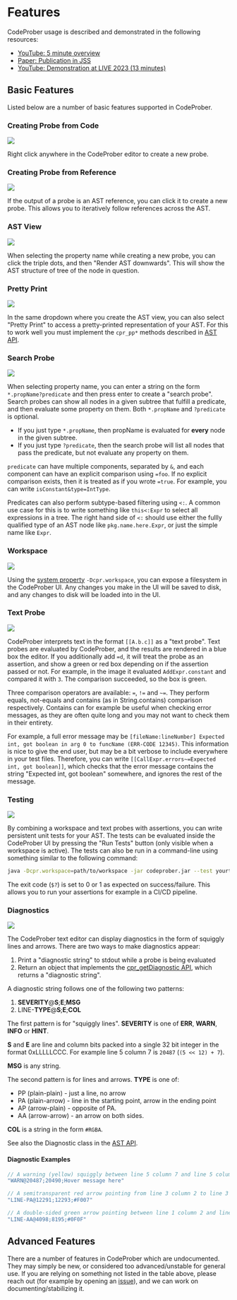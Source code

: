 # Features

CodeProber usage is described and demonstrated in the following resources:

- [YouTube: 5 minute overview](https://www.youtube.com/watch?v=d-KvFy5h9W0)
- [Paper: Publication in JSS](https://doi.org/10.1016/j.jss.2024.111980)
- [YouTube: Demonstration at LIVE 2023 (13 minutes)](https://www.youtube.com/watch?v=lkTJ4VL0xtY)

## Basic Features

Listed below are a number of basic features supported in CodeProber.

### Creating Probe from Code
![](../media/create_probe.png)

Right click anywhere in the CodeProber editor to create a new probe.

### Creating Probe from Reference
![](../media/create_probe_from_reference.png)

If the output of a probe is an AST reference, you can click it to create a new probe. This allows you to iteratively follow references across the AST.

### AST View
![](../media/ast_view.png)

When selecting the property name while creating a new probe, you can click the triple dots, and then "Render AST downwards". This will show the AST structure of tree of the node in question.

### Pretty Print
![](../media/pretty_print_view.png)

In the same dropdown where you create the AST view, you can also select "Pretty Print" to access a pretty-printed representation of your AST. For this to work well you must implement the `cpr_pp*` methods described in [AST API](../config/ast_api.md).

### Search Probe
![](../media/search_probe.png)

When selecting property name, you can enter a string on the form `*.propName?predicate` and then press enter to create a "search probe".
Search probes can show all nodes in a given subtree that fulfill a predicate, and then evaluate some property on them.
Both `*.propName` and `?predicate` is optional.

- If you just type `*.propName`, then propName is evaluated for **every** node in the given subtree.
- If you just type `?predicate`, then the search probe will list all nodes that pass the predicate, but not evaluate any property on them.

`predicate` can have multiple components, separated by `&`, and each component can have an explicit comparison using `=foo`. If no explicit comparison exists, then it is treated as if you wrote `=true`. For example, you can write `isConstant&type=IntType`.

Predicates can also perform subtype-based filtering using `<:`. A common use case for this is to write something like `this<:Expr` to select all expressions in a tree. The right hand side of `<:` should use either the fullly qualified type of an AST node like `pkg.name.here.Expr`, or just the simple name like `Expr`.

### Workspace
![](../media/workspace.png)

Using the [system property](../config/system_properties.md) `-Dcpr.workspace`, you can expose a filesystem in the CodeProber UI. Any changes you make in the UI will be saved to disk, and any changes to disk will be loaded into in the UI.

### Text Probe
![](../media/text_probe.png)

CodeProber interprets text in the format `[[A.b.c]]` as a "text probe". Text probes are evaluated by CodeProber, and the results are rendered in a blue box the editor. If you additionally add `=d`, it will treat the probe as an assertion, and show a green or red box depending on if the assertion passed or not. For example, in the image it evaluated `AddExpr.constant` and compared it with `3`. The comparison succeeded, so the box is green.

Three comparison operators are available: `=`, `!=` and `~=`. They perform equals, not-equals and contains (as in String.contains) comparison respectively. Contains can for example be useful when checking error messages, as they are often quite long and you may not want to check them in their entirety.

For example, a full error message may be `[fileName:lineNumber] Expected int, got boolean in arg 0 to funcName (ERR-CODE 12345)`.
This information is nice to give the end user, but may be a bit verbose to include everywhere in your test files.
Therefore, you can write `[[CallExpr.errors~=Expected int, got boolean]]`, which checks that the error message contains the string "Expected int, got boolean" somewhere, and ignores the rest of the message.

### Testing
![](../media/cli_testing.png)

By combining a workspace and text probes with assertions, you can write persistent unit tests for your AST.
The tests can be evaluated inside the CodeProber UI by pressing the "Run Tests" button (only visible when a workspace is active).
The tests can also be run in a command-line using something similar to the following command:
```bash
java -Dcpr.workspace=path/to/workspace -jar codeprober.jar --test yourtool.jar
```
The exit code (`$?`) is set to 0 or 1 as expected on success/failure.
This allows you to run your assertions for example in a CI/CD pipeline.

### Diagnostics
![](../media/squiggly_line.png)

The CodeProber text editor can display diagnostics in the form of squiggly lines and arrows.
There are two ways to make diagnostics appear:

1) Print a "diagnostic string" to stdout while a probe is being evaluated
2) Return an object that implements the [cpr_getDiagnostic API](../config/ast_api.md), which returns a "diagnostic string".

A diagnostic string follows one of the following two patterns:

1) **SEVERITY**@**S**;**E**;**MSG**
2) LINE-**TYPE**@**S**;**E**;**COL**

The first pattern is for "squiggly lines".
**SEVERITY** is one of **ERR**, **WARN**, **INFO** or **HINT**.

**S** and **E** are line and column bits packed into a single 32 bit integer in the format 0xLLLLLCCC. For example line 5 column 7 is `20487` (`(5 << 12) + 7`).

**MSG** is any string.

The second pattern is for lines and arrows.
**TYPE** is one of:

- PP (plain-plain) - just a line, no arrow
- PA (plain-arrow) - line in the starting point, arrow in the ending point
- AP (arrow-plain) - opposite of PA.
- AA (arrow-arrow) - an arrow on both sides.

**COL** is a string in the form `#RGBA`.

See also the Diagnostic class in the [AST API](../config/ast_api.md#diagnostic-class).

#### Diagnostic Examples

```java
// A warning (yellow) squiggly between line 5 column 7 and line 5 column 10
"WARN@20487;20490;Hover message here"

// A semitransparent red arrow pointing from line 3 column 2 to line 3 column 5
"LINE-PA@12291;12293;#F007"

// A double-sided green arrow pointing between line 1 column 2 and line 3 column 4
"LINE-AA@4098;8195;#0F0F"
```

## Advanced Features

There are a number of features in CodeProber which are undocumented. They may simply be new, or considered too advanced/unstable for general use.
If you are relying on something not listed in the table above, please reach out (for example by opening an [issue](https://github.com/lu-cs-sde/codeprober/issues)), and we can work on documenting/stabilizing it.
